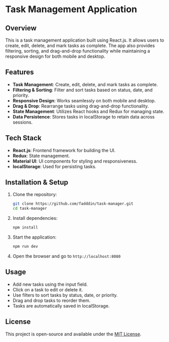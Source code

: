 # Task Management Application

## Overview
This is a task management application built using React.js. It allows users to create, edit, delete, and mark tasks as complete. The app also provides filtering, sorting, and drag-and-drop functionality while maintaining a responsive design for both mobile and desktop.

## Features
- **Task Management**: Create, edit, delete, and mark tasks as complete.
- **Filtering & Sorting**: Filter and sort tasks based on status, date, and priority.
- **Responsive Design**: Works seamlessly on both mobile and desktop.
- **Drag & Drop**: Rearrange tasks using drag-and-drop functionality.
- **State Management**: Utilizes React hooks and Redux for managing state.
- **Data Persistence**: Stores tasks in localStorage to retain data across sessions.

## Tech Stack
- **React.js**: Frontend framework for building the UI.
- **Redux**: State management.
- **Material UI**: UI components for styling and responsiveness.
- **localStorage**: Used for persisting tasks.

## Installation & Setup
1. Clone the repository:
   ```sh
   git clone https://github.com/fadddin/task-manager.git
   cd task-manager
   ```
2. Install dependencies:
   ```sh
   npm install
   ```
3. Start the application:
   ```sh
   npm run dev
   ```
4. Open the browser and go to `http://localhost:8080`

## Usage
- Add new tasks using the input field.
- Click on a task to edit or delete it.
- Use filters to sort tasks by status, date, or priority.
- Drag and drop tasks to reorder them.
- Tasks are automatically saved in localStorage.


## License
This project is open-source and available under the [MIT License](LICENSE).

